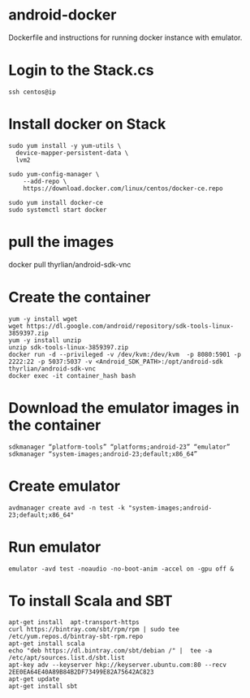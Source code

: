 # android-docker
Dockerfile and instructions for running docker instance with emulator.


# Login to the Stack.cs
```
ssh centos@ip 
```

# Install docker on Stack
```
sudo yum install -y yum-utils \
  device-mapper-persistent-data \
  lvm2

sudo yum-config-manager \
    --add-repo \
    https://download.docker.com/linux/centos/docker-ce.repo

sudo yum install docker-ce
sudo systemctl start docker
```
# pull the images
docker pull thyrlian/android-sdk-vnc    

# Create the container
```
yum -y install wget
wget https://dl.google.com/android/repository/sdk-tools-linux-3859397.zip
yum -y install unzip
unzip sdk-tools-linux-3859397.zip
docker run -d --privileged -v /dev/kvm:/dev/kvm  -p 8080:5901 -p 2222:22 -p 5037:5037 -v <Android_SDK_PATH>:/opt/android-sdk thyrlian/android-sdk-vnc
docker exec -it container_hash bash
```
# Download the emulator images in the container
```
sdkmanager “platform-tools” “platforms;android-23” “emulator”
sdkmanager “system-images;android-23;default;x86_64”
```
# Create emulator
```
avdmanager create avd -n test -k "system-images;android-23;default;x86_64"
```
# Run emulator
```
emulator -avd test -noaudio -no-boot-anim -accel on -gpu off &
```

# To install Scala and SBT
``` 
apt-get install  apt-transport-https
curl https://bintray.com/sbt/rpm/rpm | sudo tee /etc/yum.repos.d/bintray-sbt-rpm.repo
apt-get install scala
echo "deb https://dl.bintray.com/sbt/debian /" |  tee -a /etc/apt/sources.list.d/sbt.list
apt-key adv --keyserver hkp://keyserver.ubuntu.com:80 --recv 2EE0EA64E40A89B84B2DF73499E82A75642AC823
apt-get update
apt-get install sbt
```
